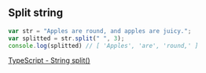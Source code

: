 ## Split string

```ts
var str = "Apples are round, and apples are juicy.";
var splitted = str.split(" ", 3);
console.log(splitted) // [ 'Apples', 'are', 'round,' ]
```

[TypeScript - String split()](https://www.tutorialspoint.com/typescript/typescript_string_split.htm)
